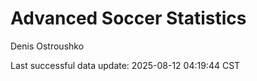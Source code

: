 # Advanced Soccer Statistics
Denis Ostroushko

<!-- gfm -->

Last successful data update: 2025-08-12 04:19:44 CST
